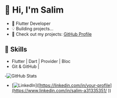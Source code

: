 # 👋 Hi, I'm Salim  
- 🚀 Flutter Developer  
- 💡 Building projects...
- 🔗 Check out my projects: [GitHub Profile](https://github.com/zalim-388)


## 🚀 Skills  
- Flutter | Dart | Provider | Bloc   
- Git & GitHub | 
  
-![GitHub Stats](https://github-readme-stats.vercel.app/api?username=zalim-388&show_icons=true&theme=radical)

- [![LinkedIn](https://www.linkedin.com/in/salim-a31335351/
)]([https://linkedin.com/in/your-profile](https://www.linkedin.com/in/salim-a31335351/
))



<!zalim-388/zalim-388 is a ✨ special ✨ repository because its `README.md` (this file) appears on your GitHub profile.
You can click the Preview link to take a look at your changes.
--->
